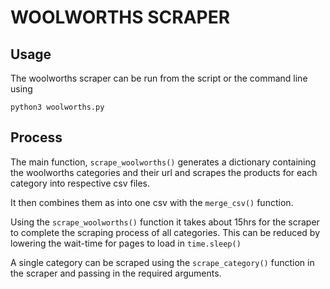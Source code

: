 # WOOLWORTHS SCRAPER

## Usage
The woolworths scraper can be run from the script or the command line using
```
python3 woolworths.py
```

## Process
The main function, `scrape_woolworths()` generates a dictionary containing the woolworths categories and their url and scrapes the products for each category into respective csv files.

It then combines them as into one csv with the `merge_csv()` function.

Using the `scrape_woolworths()` function it takes about 15hrs for the scraper to complete the scraping process of all categories. This can be reduced by lowering the wait-time for pages to load in `time.sleep()`

A single category can be scraped using the `scrape_category()` function in the scraper and passing in the required arguments.



